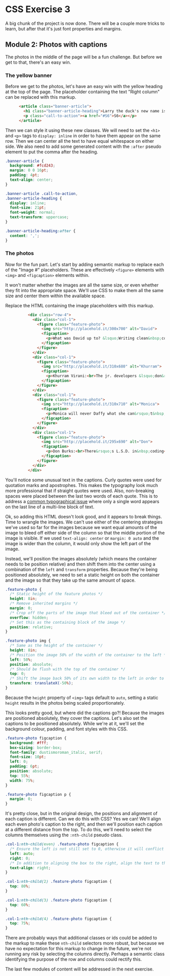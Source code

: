 # CSS Exercise 3

A big chunk of the project is now done. There will be a couple more tricks to learn, but after that it's just font properties and margins.

## Module 2: Photos with captions

The photos in the middle of the page will be a fun challenge. But before we get to that, there's an easy win.

### The yellow banner

Before we get to the photos, let's have an easy win with the yellow heading at the top of the page. The placeholder containing the text "Right column" can be replaced with this markup.

```html
      <article class="banner-article">
        <h1 class="banner-article-heading">Larry the duck's new name is causing a buzz</h1>
        <p class="call-to-action"><a href="#S6">S6</a></p>
      </article>
```

Then we can style it using these new classes. We will need to set the `<h1>` and `<p>` tags to `display: inline` in order to have them appear on the same row. Then we can center all the text to have equal whitespace on either side. We also need to add some generated content with the `:after` pseudo element to put the comma after the heading.

```css
.banner-article {
  background: #fcd243;
  margin: 0 0 16pt;
  padding: 4pt;
  text-align: center;
}

.banner-article .call-to-action,
.banner-article-heading {
  display: inline;
  font-size: 21pt;
  font-weight: normal;
  text-transform: uppercase;
}

.banner-article-heading:after {
  content: ',';
}
```

### The photos

Now for the fun part. Let's start by adding semantic markup to replace each of the "Image #" placeholders. These are effectively `<figure>` elements with `<img>` and `<figcaption>` elements within.

It won't matter whether the images are all the same size, or even whether they fit into the appropriate space. We'll use CSS to make them all the same size and center them within the available space.

Replace the HTML containing the image placeholders with this markup.

```html
          <div class="row-4">
            <div class="col-1">
              <figure class="feature-photo">
                <img src="http://placehold.it/300x700" alt="David">
                <figcaption>
                  <p>What was David up to? &lsquo;Writing clean&nbsp;code.&rsquo;</p>
                </figcaption>
              </figure>
            </div>
            <div class="col-1">
              <figure class="feature-photo">
                <img src="http://placehold.it/310x680" alt="Khurram">
                <figcaption>
                  <p>Khurram Virani:<br>The jr. developers &lsquo;don&rsquo;t feel&nbsp;fear&rsquo;</p>
                </figcaption>
              </figure>
            </div>
            <div class="col-1">
              <figure class="feature-photo">
                <img src="http://placehold.it/310x710" alt="Monica">
                <figcaption>
                  <p>Monica will never Daffy what she can&rsquo;t&nbsp;Duck</p>
                </figcaption>
              </figure>
            </div>
            <div class="col-1">
              <figure class="feature-photo">
                <img src="http://placehold.it/295x690" alt="Don">
                <figcaption>
                  <p>Don Burks:<br>There&rsquo;s L.S.D. in&nbsp;coding</p>
                </figcaption>
              </figure>
            </div>
          </div>
```

You'll notice some unusual text in the captions. Curly quotes were used for quotation marks and apostrophes. This makes the typography look much more professional that if straight quotes were used. Also, non-breaking spaces were placed between the last two words of each quote. This is to address a [common typographical issue](https://www.fonts.com/content/learning/fontology/level-2/text-typography/rags-widows-orphans) where only a single word appears on the last line of a multi-line block of text.

Ok, so adding this HTML doesn't look good, and it appears to break things. Time to wrangle the images. We can't use either of the centering strategies we've used so far for the images because we want equal amounts of the image to bleed off either side of the column so that the middle portion of the image is visible. If we used `text-align: center` or `margin: 0 auto` and the image is wider than the column, it would only show the left part of the image.

Instead, we'll position the images absolutely (which means the container needs to be position relative) and then shift them into the center using a combination of the `left` and `transform` properties. Because they're being positioned absolutely, we need to set a static height on both the container and the image so that they take up the same amount of space.

```css
.feature-photo {
  /* Static height of the feature photos */
  height: 8in;
  /* Remove inherited margins */
  margin: 0;
  /* Crop off the parts of the image that bleed out of the container */
  overflow: hidden;
  /* Set this as the containing block of the image */
  position: relative;
}

.feature-photo img {
  /* Same as the height of the container */
  height: 8in;
  /* Position the image 50% of the width of the container to the left */
  left: 50%;
  position: absolute;
  /* Should be flush with the top of the container */
  top: 0;
  /* Shift the image back 50% of its own width to the left in order to center it */
  transform: translateX(-50%);
}
```

Because the `height` property of `<img>` tags default to `auto`, setting a static `height` results in the photos being scaled proportionately.

This looks pretty good, but where did the captions go?! Because the images are positioned absolutely, they cover the captions. Let's also set the captions to be positioned absolutely. While we're at it, we'll set the background colour, padding, and font styles with this CSS.

```css
.feature-photo figcaption {
  background: #fff;
  box-sizing: border-box;
  font-family: dustismoroman_italic, serif;
  font-size: 10pt;
  left: 0;
  padding: 6pt;
  position: absolute;
  top: 55%;
  width: 75%;
}

.feature-photo figcaption p {
  margin: 0;
}
```

It's pretty close, but in the original design, the positions and alignment of each caption is different. Can we do this with CSS? Yes we can! We'll align each even photo's caption to the right, and then we'll position each caption at a different distance from the top. To do this, we'll need to select the columns themselves using the `:nth-child` pseudo class.

```css
.col-1:nth-child(even) .feature-photo figcaption {
  /* Ensure the left is not still set to 0, otherwise it will conflict with the width property */
  left: auto;
  right: 0;
  /* In addition to aligning the box to the right, align the text to the right as well */
  text-align: right;
}

.col-1:nth-child(2) .feature-photo figcaption {
  top: 80%;
}

.col-1:nth-child(3) .feature-photo figcaption {
  top: 60%;
}

.col-1:nth-child(4) .feature-photo figcaption {
  top: 75%;
}
```

There are probably ways that additional classes or ids could be added to the markup to make these `nth-child` selectors more robust, but because we have no expectation for this markup to change in the future, we're not running any risk by selecting the columns directly. Perhaps a semantic class identifying the purpose of the row and columns could rectify this.

The last few modules of content will be addressed in the next exercise.